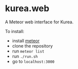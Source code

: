 kurea.web
=========

A Meteor web interface for Kurea.

To install: 
* install [meteor](http://docs.meteor.com/)
* clone the repository
* run `meteor list`
* run `./run.sh`
* go to `localhost:3000`
